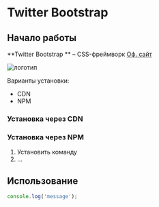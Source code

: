 # Twitter Bootstrap

## Начало работы

**Twitter Bootstrap ** – CSS-фреймворк [Оф. сайт](www.google.com)

![логотип](https://i.imgur.com/qhtywl2.png)

Варианты установки:
* CDN
* NPM

### Установка через  CDN

### Установка через  NPM
1. Установить команду
2. ...

## Использование

```javascript
console.log('message');
```